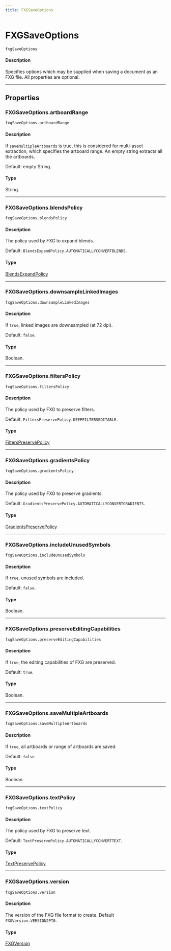 ```yaml
---
title: FXGSaveOptions
---
```

# FXGSaveOptions

`fxgSaveOptions`

#### Description

Specifies options which may be supplied when saving a document as an FXG file. All properties are optional.

---

## Properties

### FXGSaveOptions.artboardRange

`fxgSaveOptions.artboardRange`

#### Description

If [`saveMultipleArtboards`](#fxgsaveoptionssavemultipleartboards) is true, this is considered for multi-asset extraction, which specifies the artboard range. An empty string extracts all the artboards.

Default: empty String.

#### Type

String.

---

### FXGSaveOptions.blendsPolicy

`fxgSaveOptions.blendsPolicy`

#### Description

The policy used by FXG to expand blends.

Default: `BlendsExpandPolicy.AUTOMATICALLYCONVERTBLENDS`.

#### Type

[BlendsExpandPolicy](scripting-constants.md#blendsexpandpolicy)

---

### FXGSaveOptions.downsampleLinkedImages

`fxgSaveOptions.downsampleLinkedImages`

#### Description

If `true`, linked images are downsampled (at 72 dpi).

Default: `false`.

#### Type

Boolean.

---

### FXGSaveOptions.filtersPolicy

`fxgSaveOptions.filtersPolicy`

#### Description

The policy used by FXG to preserve filters.

Default: `FiltersPreservePolicy.KEEPFILTERSEDITABLE`.

#### Type

[FiltersPreservePolicy](scripting-constants.md#filterspreservepolicy)

---

### FXGSaveOptions.gradientsPolicy

`fxgSaveOptions.gradientsPolicy`

#### Description

The policy used by FXG to preserve gradients.

Default: `GradientsPreservePolicy.AUTOMATICALLYCONVERTGRADIENTS`.

#### Type

[GradientsPreservePolicy](scripting-constants.md#gradientspreservepolicy)

---

### FXGSaveOptions.includeUnusedSymbols

`fxgSaveOptions.includeUnusedSymbols`

#### Description

If `true`, unused symbols are included.

Default: `false`.

#### Type

Boolean.

---

### FXGSaveOptions.preserveEditingCapabilities

`fxgSaveOptions.preserveEditingCapabilities`

#### Description

If `true`, the editing capabilities of FXG are preserved.

Default: `true`.

#### Type

Boolean.

---

### FXGSaveOptions.saveMultipleArtboards

`fxgSaveOptions.saveMultipleArtboards`

#### Description

If `true`, all artboards or range of artboards are saved.

Default: `false`.

#### Type

Boolean.

---

### FXGSaveOptions.textPolicy

`fxgSaveOptions.textPolicy`

#### Description

The policy used by FXG to preserve text.

Default: `TextPreservePolicy.AUTOMATICALLYCONVERTTEXT`.

#### Type

[TextPreservePolicy](scripting-constants.md#textpreservepolicy)

---

### FXGSaveOptions.version

`fxgSaveOptions.version`

#### Description

The version of the FXG file format to create. Default `FXGVersion.VERSION2PT0`.

#### Type

[FXGVersion](scripting-constants.md#fxgversion)

